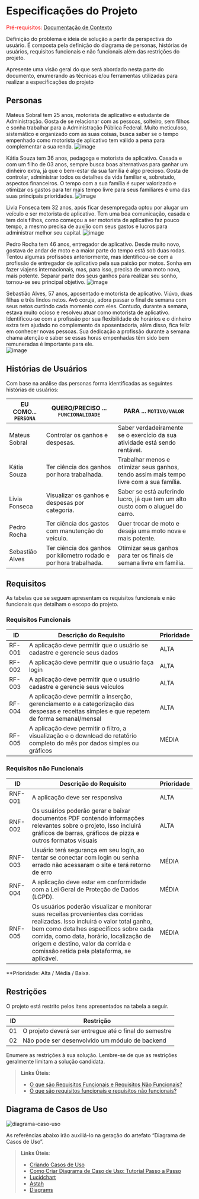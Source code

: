 # Especificações do Projeto

<span style="color:red">Pré-requisitos: <a href="1-Documentação de Contexto.md"> Documentação de Contexto</a></span>

Definição do problema e ideia de solução a partir da perspectiva do usuário. É composta pela definição do  diagrama de personas, histórias de usuários, requisitos funcionais e não funcionais além das restrições do projeto.

Apresente uma visão geral do que será abordado nesta parte do documento, enumerando as técnicas e/ou ferramentas utilizadas para realizar a especificações do projeto

## Personas

Mateus Sobral tem 25 anos, motorista de aplicativo e estudante de Administração. Gosta de se relacionar com as pessoas, solteiro, sem filhos e sonha trabalhar para a Administração Pública Federal. Muito meticuloso, sistemático e organizado com as suas coisas, busca saber se o tempo empenhado como motorista de aplicativo tem válido a pena para complementar a sua renda.
![image](https://github.com/ICEI-PUC-Minas-PMV-ADS/pmv-ads-2024-1-e2-proj-int-t5-managermoney/assets/144256546/202aa74f-133b-428b-9d78-8e9127a21e09)


Kátia Souza tem 36 anos, pedagoga e motorista de aplicativo. Casada e com um filho de 03 anos, sempre busca boas alternativas para ganhar um dinheiro extra, já que o bem-estar da sua família é algo precioso. Gosta de controlar, administrar todos os detalhes da vida familiar e, sobretudo, aspectos financeiros. O tempo com a sua família é super valorizado e otimizar os gastos para ter mais tempo livre para seus familiares é uma das suas principais prioridades.
![image](https://github.com/ICEI-PUC-Minas-PMV-ADS/pmv-ads-2024-1-e2-proj-int-t5-managermoney/assets/144256546/c9e5f893-c80e-42c0-ba94-7a7b09df4892)


Livia Fonseca tem 32 anos, após ficar desempregada optou por alugar um veículo e ser motorista de aplicativo. Tem uma boa comunicação, casada e tem dois filhos, como começou a ser motorista de aplicativo faz pouco tempo, a mesmo precisa de auxílio com seus gastos e lucros para administrar melhor seu capital.
![image](https://github.com/ICEI-PUC-Minas-PMV-ADS/pmv-ads-2024-1-e2-proj-int-t5-managermoney/assets/144256546/0c75149d-ca62-46dd-9073-a1fea685f10a)


Pedro Rocha tem 46 anos, entregador de aplicativo. Desde muito novo, gostava de andar de moto e a maior parte do tempo está sob duas rodas. Tentou algumas profissões anteriormente, mas identificou-se com a profissão de entregador de aplicativo pela sua paixão por motos. Sonha em fazer viajens internacionais, mas, para isso, precisa de uma moto nova, mais potente. Separar parte dos seus ganhos para realizar seu sonho, tornou-se seu principal objetivo.
![image](https://github.com/ICEI-PUC-Minas-PMV-ADS/pmv-ads-2024-1-e2-proj-int-t5-managermoney/assets/144256546/58c747a2-3e7a-4e27-a961-daea4b33eeb5)


Sebastião Alves, 57 anos, aposentado e motorista de aplicativo. Viúvo, duas filhas e três lindos netos. Avô coruja, adora passar o final de semana com seus netos curtindo cada momento com eles. Contudo, durante a semana, estava muito ocioso e resolveu atuar como motorista de aplicativo. Identificou-se com a profissão por sua flexibilidade de horários e o dinheiro extra tem ajudado no complemento da aposentadoria, além disso, fica feliz em conhecer novas pessoas. Sua dedicação a profissão durante a semana chama atenção e saber se essas horas empenhadas têm sido bem remuneradas é importante para ele.  
![image](https://github.com/ICEI-PUC-Minas-PMV-ADS/pmv-ads-2024-1-e2-proj-int-t5-managermoney/assets/144256546/0ac68105-2561-4747-9767-18562918d7e8)


## Histórias de Usuários

Com base na análise das personas forma identificadas as seguintes histórias de usuários:

|EU COMO... `PERSONA`| QUERO/PRECISO ... `FUNCIONALIDADE` |PARA ... `MOTIVO/VALOR`                 |
|--------------------|------------------------------------|----------------------------------------|
|Mateus Sobral       | Controlar os ganhos e despesas.     | Saber verdadeiramente se o exercício da sua atividade está sendo rentável.|
|Kátia Souza         | Ter ciência dos ganhos por hora trabalhada.     | Trabalhar menos e otimizar seus ganhos, tendo assim mais tempo livre com a sua família.|
|Livia Fonseca  | Visualizar os ganhos e despesas por categoria.     | Saber se está auferindo lucro, já que tem um alto custo com o aluguel do carro.|
|Pedro Rocha    | Ter ciência dos gastos com manutenção do veículo.     | Quer trocar de moto e deseja uma moto nova e mais potente.|
|Sebastião Alves     | Ter ciência dos ganhos por kilometro rodado e por hora trabalhada.     | Otimizar seus ganhos para ter os finais de semana livre em família.|

## Requisitos

As tabelas que se seguem apresentam os requisitos funcionais e não funcionais que detalham o escopo do projeto.

### Requisitos Funcionais

|ID    | Descrição do Requisito  | Prioridade |
|------|-----------------------------------------|----|
|RF-001| A aplicação deve permitir que o usuário se cadastre e gerencie seus dados | ALTA | 
|RF-002| A aplicação deve permitir que o usuário faça login | ALTA | 
|RF-003| A aplicação deve permitir que o usuário cadastre e gerencie seus veículos | ALTA |
|RF-004| A aplicação deve permitir a inserção, gerenciamento e a categorização das despesas e receitas simples e que repetem de forma semanal/mensal | ALTA |
|RF-005| A aplicação deve permitir o filtro, a visualização e o download do retatório completo do mês por dados simples ou gráficos | MÉDIA |

### Requisitos não Funcionais

|ID     | Descrição do Requisito  |Prioridade |
|-------|-------------------------|----|
|RNF-001| A aplicação deve ser responsiva | ALTA | 
|RNF-002| Os usuários poderão gerar e baixar documentos PDF contendo informações relevantes sobre o projeto, Isso incluirá gráficos de barras, gráficos de pizza e outros formatos visuais  | ALTA | 
|RNF-003| Usuário terá segurança em seu login, ao tentar se conectar com login ou senha errado não acessaram o site e terá retorno de erro | MÉDIA | 
|RNF-004| A aplicação deve estar em conformidade com a Lei Geral de Proteção de Dados (LGPD).| MÉDIA |
|RNF-005| Os usuários poderão visualizar e monitorar suas receitas provenientes das corridas realizadas. Isso incluirá o valor total ganho, bem como detalhes específicos sobre cada corrida, como data, horário, localização de origem e destino, valor da corrida e comissão retida pela plataforma, se aplicável.| MÉDIA |




**Prioridade: Alta / Média / Baixa. 

## Restrições

O projeto está restrito pelos itens apresentados na tabela a seguir.

|ID| Restrição                                             |
|--|-------------------------------------------------------|
|01| O projeto deverá ser entregue até o final do semestre |
|02| Não pode ser desenvolvido um módulo de backend        |


Enumere as restrições à sua solução. Lembre-se de que as restrições geralmente limitam a solução candidata.

> **Links Úteis**:
> - [O que são Requisitos Funcionais e Requisitos Não Funcionais?](https://codificar.com.br/requisitos-funcionais-nao-funcionais/)
> - [O que são requisitos funcionais e requisitos não funcionais?](https://analisederequisitos.com.br/requisitos-funcionais-e-requisitos-nao-funcionais-o-que-sao/)

## Diagrama de Casos de Uso

![diagrama-caso-uso](https://github.com/ICEI-PUC-Minas-PMV-ADS/pmv-ads-2024-1-e2-proj-int-t5-managermoney/assets/146676562/4728bebb-6775-44e1-b376-a93373b7e900)
 

As referências abaixo irão auxiliá-lo na geração do artefato “Diagrama de Casos de Uso”.

> **Links Úteis**:
> - [Criando Casos de Uso](https://www.ibm.com/docs/pt-br/elm/6.0?topic=requirements-creating-use-cases)
> - [Como Criar Diagrama de Caso de Uso: Tutorial Passo a Passo](https://gitmind.com/pt/fazer-diagrama-de-caso-uso.html/)
> - [Lucidchart](https://www.lucidchart.com/)
> - [Astah](https://astah.net/)
> - [Diagrams](https://app.diagrams.net/)
